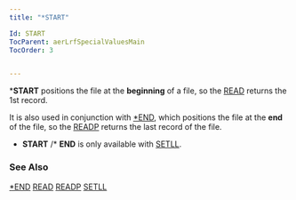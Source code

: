 ```yaml
---
title: "*START"

Id: START
TocParent: aerLrfSpecialValuesMain
TocOrder: 3


---
```


***START** positions the file at the **beginning** of a file, so the [READ](READ.html) returns the 1st record. 

It is also used in conjunction with [*END](StarEND.html), which positions the file at the **end** of the file, so the [READP](READP.html) returns the last record of the file. 

* **START** /* **END** is only available with [SETLL](SETLL.html). 

### See Also
[*END](StarEND.html)
[READ](READ.html)
[READP](READP.html)
[SETLL](SETLL.html) 
